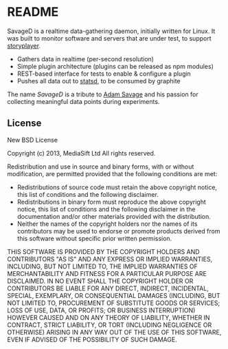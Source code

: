 # README

SavageD is a realtime data-gathering daemon, initially written for Linux.  It was built to monitor software and servers that are under test, to support [storyplayer](https://datasift.github.io/storyplayer/).

* Gathers data in realtime (per-second resolution)
* Simple plugin architecture (plugins can be released as npm modules)
* REST-based interface for tests to enable & configure a plugin
* Pushes all data out to [statsd](http://github.com/etsy/statsd), to be consumed by graphite

The name _SavageD_ is a tribute to [Adam Savage](http://en.wikipedia.org/wiki/Adam_Savage) and his passion for collecting meaningful data points during experiments.

## License

New BSD License

Copyright (c) 2013, MediaSift Ltd
All rights reserved.

Redistribution and use in source and binary forms, with or without
modification, are permitted provided that the following conditions are met:

* Redistributions of source code must retain the above copyright notice,
  this list of conditions and the following disclaimer.
* Redistributions in binary form must reproduce the above copyright notice,
  this list of conditions and the following disclaimer in the documentation
  and/or other materials provided with the distribution.
* Neither the names of the copyright holders nor the names of its
  contributors may be used to endorse or promote products derived from this
  software without specific prior written permission.

THIS SOFTWARE IS PROVIDED BY THE COPYRIGHT HOLDERS AND CONTRIBUTORS "AS IS"
AND ANY EXPRESS OR IMPLIED WARRANTIES, INCLUDING, BUT NOT LIMITED TO, THE
IMPLIED WARRANTIES OF MERCHANTABILITY AND FITNESS FOR A PARTICULAR PURPOSE
ARE DISCLAIMED. IN NO EVENT SHALL THE COPYRIGHT HOLDER OR CONTRIBUTORS BE
LIABLE FOR ANY DIRECT, INDIRECT, INCIDENTAL, SPECIAL, EXEMPLARY, OR
CONSEQUENTIAL DAMAGES (INCLUDING, BUT NOT LIMITED TO, PROCUREMENT OF
SUBSTITUTE GOODS OR SERVICES; LOSS OF USE, DATA, OR PROFITS; OR BUSINESS
INTERRUPTION) HOWEVER CAUSED AND ON ANY THEORY OF LIABILITY, WHETHER IN
CONTRACT, STRICT LIABILITY, OR TORT (INCLUDING NEGLIGENCE OR OTHERWISE)
ARISING IN ANY WAY OUT OF THE USE OF THIS SOFTWARE, EVEN IF ADVISED OF THE
POSSIBILITY OF SUCH DAMAGE.
